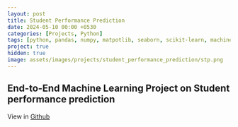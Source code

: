 ```yaml
---
layout: post
title: Student Performance Prediction
date: 2024-05-10 00:00 +0530
categories: [Projects, Python]
tags: [python, pandas, numpy, matpotlib, seaborn, scikit-learn, machine learning]
project: true
hidden: true
image: assets/images/projects/student_performance_prediction/stp.png
---
```


## End-to-End Machine Learning Project on Student performance prediction

View in [Github](https://github.com/shaikshoaibakthar/student-performance-prediction)
